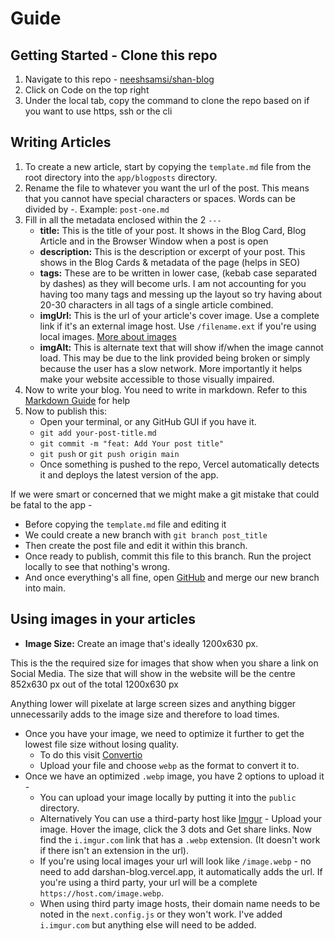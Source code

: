 # Guide

## Getting Started - Clone this repo

1. Navigate to this repo - [neeshsamsi/shan-blog](https://github.com/neeshsamsi/shan-blog)
2. Click on Code on the top right
3. Under the local tab, copy the command to clone the repo based on if you want to use https, ssh or the cli

## Writing Articles

1. To create a new article, start by copying the `template.md` file from the root directory into the `app/blogposts` directory.
2. Rename the file to whatever you want the url of the post. This means that you cannot have special characters or spaces. Words can be divided by -. Example: `post-one.md`
3. Fill in all the metadata enclosed within the 2 `---`
   - **title:** This is the title of your post. It shows in the Blog Card, Blog Article and in the Browser Window when a post is open
   - **description:** This is the description or excerpt of your post. This shows in the Blog Cards & metadata of the page (helps in SEO)
   - **tags:** These are to be written in lower case, (kebab case separated by dashes) as they will become urls. I am not accounting for you having too many tags and messing up the layout so try having about 20-30 characters in all tags of a single article combined.
   - **imgUrl:** This is the url of your article's cover image. Use a complete link if it's an external image host. Use `/filename.ext` if you're using local images. [More about images](#using-images-in-your-articles-images)
   - **imgAlt:** This is alternate text that will show if/when the image cannot load. This may be due to the link provided being broken or simply because the user has a slow network. More importantly it helps make your website accessible to those visually impaired.
4. Now to write your blog. You need to write in markdown. Refer to this [Markdown Guide](https://www.markdownguide.org/basic-syntax/) for help
5. Now to publish this:
   - Open your terminal, or any GitHub GUI if you have it.
   - `git add your-post-title.md`
   - `git commit -m "feat: Add Your post title"`
   - `git push` or `git push origin main`
   - Once something is pushed to the repo, Vercel automatically detects it and deploys the latest version of the app.

If we were smart or concerned that we might make a git mistake that could be fatal to the app -

- Before copying the `template.md` file and editing it
- We could create a new branch with `git branch post_title`
- Then create the post file and edit it within this branch.
- Once ready to publish, commit this file to this branch. Run the project locally to see that nothing's wrong.
- And once everything's all fine, open [GitHub](https://github.com/neeshsamsi/shan-blog) and merge our new branch into main.

## Using images in your articles

- **Image Size:** Create an image that's ideally 1200x630 px.

This is the the required size for images that show when you share a link on Social Media. The size that will show in the website will be the centre 852x630 px out of the total 1200x630 px

Anything lower will pixelate at large screen sizes and anything bigger unnecessarily adds to the image size and therefore to load times.

- Once you have your image, we need to optimize it further to get the lowest file size without losing quality.
  - To do this visit [Convertio](https://convertio.co/)
  - Upload your file and choose `webp` as the format to convert it to.
- Once we have an optimized `.webp` image, you have 2 options to upload it -
  - You can upload your image locally by putting it into the `public` directory.
  - Alternatively You can use a third-party host like [Imgur](imgur.com) - Upload your image. Hover the image, click the 3 dots and Get share links. Now find the `i.imgur.com` link that has a `.webp` extension. (It doesn't work if there isn't an extension in the url).
  - If you're using local images your url will look like `/image.webp` - no need to add darshan-blog.vercel.app, it automatically adds the url. If you're using a third party, your url will be a complete `https://host.com/image.webp`.
  - When using third party image hosts, their domain name needs to be noted in the `next.config.js` or they won't work. I've added `i.imgur.com` but anything else will need to be added.
